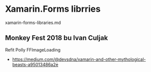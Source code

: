  
# Xamarin.Forms librries 

xamarin-forms-libraries.md

## Monkey Fest 2018 bu Ivan Culjak


 Refit
 Polly
 FFImageLoading


 *  https://medium.com/@devsdna/xamarin-and-other-mythological-beasts-a95013486a2e

